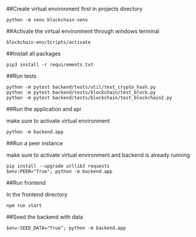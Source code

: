 ##Create virtual environment first in projects directory

    python -m venv blockchain-venv


##Activate the virtual environment through windows terminal

    blockchain-env/Scripts/activate


##Install all packages

    pip3 install -r requirements.txt



##Run tests

    python -m pytest backend/tests/util/test_crypto_hash.py
    python -m pytest backend/tests/blockchain/test_block.py
    python -m pytest backend/tests/blockchain/test_blockchain2.py


##Run the application and api

make sure to activate virtual environment

    python -m backend.app


##Run a peer instance

make sure to activate virtual environment and backend is already running

    pip install --upgrade urllib3 requests
    $env:PEER="True"; python -m backend.app


##Run frontend

In the frontend directory

    npm run start


##Seed the backend with data

    $env:SEED_DATA="True"; python -m backend.app
